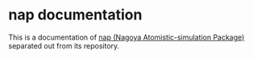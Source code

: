# nap documentation

This is a documentation of [nap (Nagoya Atomistic-simulation Package)](https://github.com/ryokbys/nap) separated out from its repository.

